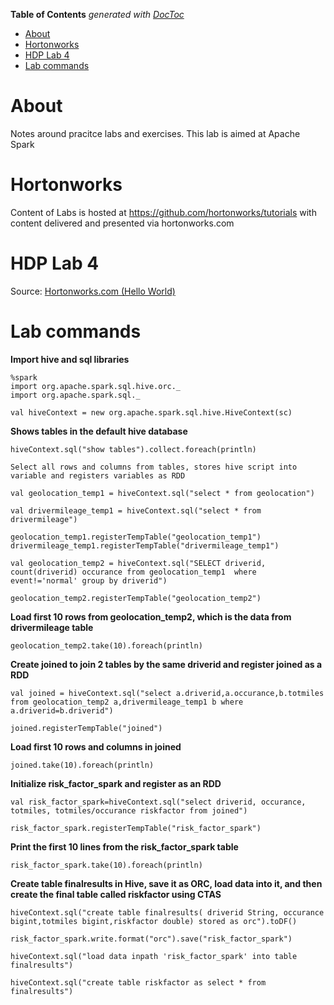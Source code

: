 <!-- START doctoc generated TOC please keep comment here to allow auto update -->
<!-- DON'T EDIT THIS SECTION, INSTEAD RE-RUN doctoc TO UPDATE -->
**Table of Contents**  *generated with [DocToc](https://github.com/thlorenz/doctoc)*

- [About](#about)
- [Hortonworks](#hortonworks)
- [HDP Lab 4](#hdp-lab-4)
- [Lab commands](#lab-commands)

<!-- END doctoc generated TOC please keep comment here to allow auto update -->


# About

Notes around pracitce labs and exercises. This lab is aimed at Apache Spark

# Hortonworks

Content of Labs is hosted at https://github.com/hortonworks/tutorials with content delivered and presented via hortonworks.com

# HDP Lab 4

Source: [Hortonworks.com (Hello World)](http://hortonworks.com/hadoop-tutorial/hello-world-an-introduction-to-hadoop-hcatalog-hive-and-pig/)

# Lab commands

**Import hive and sql libraries**
```
%spark
import org.apache.spark.sql.hive.orc._
import org.apache.spark.sql._

val hiveContext = new org.apache.spark.sql.hive.HiveContext(sc)
```

**Shows tables in the default hive database**
```
hiveContext.sql("show tables").collect.foreach(println)

Select all rows and columns from tables, stores hive script into variable and registers variables as RDD

val geolocation_temp1 = hiveContext.sql("select * from geolocation")

val drivermileage_temp1 = hiveContext.sql("select * from drivermileage")

geolocation_temp1.registerTempTable("geolocation_temp1")
drivermileage_temp1.registerTempTable("drivermileage_temp1")

val geolocation_temp2 = hiveContext.sql("SELECT driverid, count(driverid) occurance from geolocation_temp1  where event!='normal' group by driverid")

geolocation_temp2.registerTempTable("geolocation_temp2")
```

**Load first 10 rows from geolocation_temp2, which is the data from drivermileage table**
```
geolocation_temp2.take(10).foreach(println)
```

**Create joined to join 2 tables by the same driverid and register joined as a RDD**
```
val joined = hiveContext.sql("select a.driverid,a.occurance,b.totmiles from geolocation_temp2 a,drivermileage_temp1 b where a.driverid=b.driverid")

joined.registerTempTable("joined")
```

**Load first 10 rows and columns in joined**
```
joined.take(10).foreach(println)
```

**Initialize risk_factor_spark and register as an RDD**
```
val risk_factor_spark=hiveContext.sql("select driverid, occurance, totmiles, totmiles/occurance riskfactor from joined")

risk_factor_spark.registerTempTable("risk_factor_spark")
```

**Print the first 10 lines from the risk_factor_spark table**
```
risk_factor_spark.take(10).foreach(println)
```

**Create table finalresults in Hive, save it as ORC, load data into it, and then create the final table called riskfactor using CTAS**
```
hiveContext.sql("create table finalresults( driverid String, occurance bigint,totmiles bigint,riskfactor double) stored as orc").toDF()

risk_factor_spark.write.format("orc").save("risk_factor_spark")

hiveContext.sql("load data inpath 'risk_factor_spark' into table finalresults")

hiveContext.sql("create table riskfactor as select * from finalresults")
```
